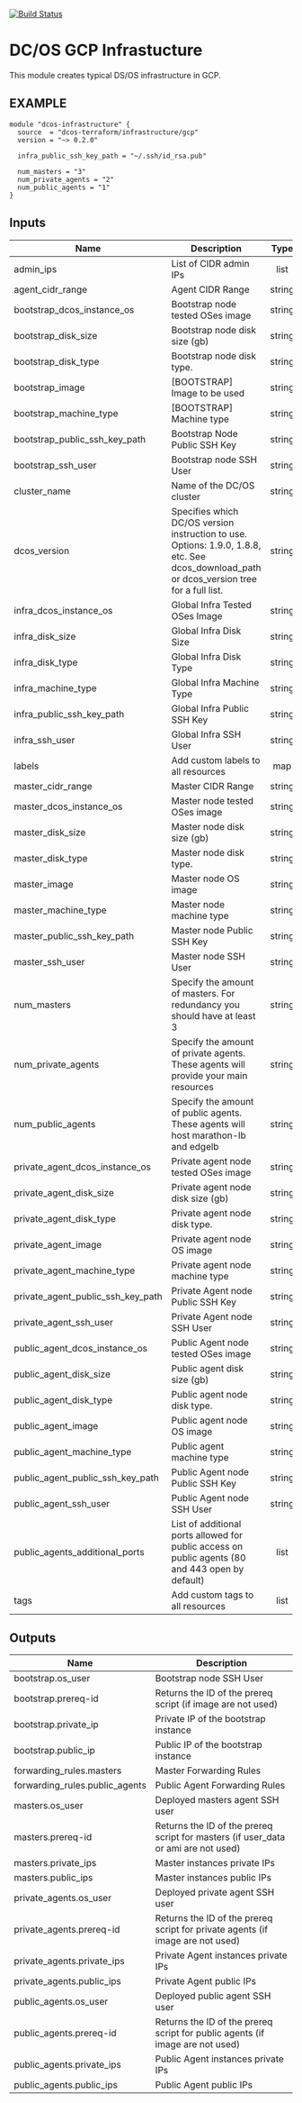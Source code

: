[![Build Status](https://jenkins-terraform.mesosphere.com/service/dcos-terraform-jenkins/job/dcos-terraform/job/terraform-gcp-infrastructure/job/master/badge/icon)](https://jenkins-terraform.mesosphere.com/service/dcos-terraform-jenkins/job/dcos-terraform/job/terraform-gcp-infrastructure/job/master/)

# DC/OS GCP Infrastucture

This module creates typical DS/OS infrastructure in GCP.

## EXAMPLE

```hcl
module "dcos-infrastructure" {
  source  = "dcos-terraform/infrastructure/gcp"
  version = "~> 0.2.0"

  infra_public_ssh_key_path = "~/.ssh/id_rsa.pub"

  num_masters = "3"
  num_private_agents = "2"
  num_public_agents = "1"
}
```

## Inputs

| Name | Description | Type | Default | Required |
|------|-------------|:----:|:-----:|:-----:|
| admin\_ips | List of CIDR admin IPs | list | n/a | yes |
| agent\_cidr\_range | Agent CIDR Range | string | `"10.65.0.0/16"` | no |
| bootstrap\_dcos\_instance\_os | Bootstrap node tested OSes image | string | `""` | no |
| bootstrap\_disk\_size | Bootstrap node disk size (gb) | string | `""` | no |
| bootstrap\_disk\_type | Bootstrap node disk type. | string | `""` | no |
| bootstrap\_image | [BOOTSTRAP] Image to be used | string | `""` | no |
| bootstrap\_machine\_type | [BOOTSTRAP] Machine type | string | `""` | no |
| bootstrap\_public\_ssh\_key\_path | Bootstrap Node Public SSH Key | string | `""` | no |
| bootstrap\_ssh\_user | Bootstrap node SSH User | string | `""` | no |
| cluster\_name | Name of the DC/OS cluster | string | n/a | yes |
| dcos\_version | Specifies which DC/OS version instruction to use. Options: 1.9.0, 1.8.8, etc. See dcos_download_path or dcos_version tree for a full list. | string | `"1.11.4"` | no |
| infra\_dcos\_instance\_os | Global Infra Tested OSes Image | string | `"coreos_1576.5.0"` | no |
| infra\_disk\_size | Global Infra Disk Size | string | `"128"` | no |
| infra\_disk\_type | Global Infra Disk Type | string | `"pd-ssd"` | no |
| infra\_machine\_type | Global Infra Machine Type | string | `"n1-standard-8"` | no |
| infra\_public\_ssh\_key\_path | Global Infra Public SSH Key | string | n/a | yes |
| infra\_ssh\_user | Global Infra SSH User | string | `""` | no |
| labels | Add custom labels to all resources | map | `<map>` | no |
| master\_cidr\_range | Master CIDR Range | string | `"10.64.0.0/16"` | no |
| master\_dcos\_instance\_os | Master node tested OSes image | string | `""` | no |
| master\_disk\_size | Master node disk size (gb) | string | `""` | no |
| master\_disk\_type | Master node disk type. | string | `""` | no |
| master\_image | Master node OS image | string | `""` | no |
| master\_machine\_type | Master node machine type | string | `""` | no |
| master\_public\_ssh\_key\_path | Master node Public SSH Key | string | `""` | no |
| master\_ssh\_user | Master node SSH User | string | `""` | no |
| num\_masters | Specify the amount of masters. For redundancy you should have at least 3 | string | `"3"` | no |
| num\_private\_agents | Specify the amount of private agents. These agents will provide your main resources | string | `"1"` | no |
| num\_public\_agents | Specify the amount of public agents. These agents will host marathon-lb and edgelb | string | `"1"` | no |
| private\_agent\_dcos\_instance\_os | Private agent node tested OSes image | string | `""` | no |
| private\_agent\_disk\_size | Private agent node disk size (gb) | string | `""` | no |
| private\_agent\_disk\_type | Private agent node disk type. | string | `""` | no |
| private\_agent\_image | Private agent node OS image | string | `""` | no |
| private\_agent\_machine\_type | Private agent node machine type | string | `""` | no |
| private\_agent\_public\_ssh\_key\_path | Private Agent node Public SSH Key | string | `""` | no |
| private\_agent\_ssh\_user | Private Agent node SSH User | string | `""` | no |
| public\_agent\_dcos\_instance\_os | Public Agent node tested OSes image | string | `""` | no |
| public\_agent\_disk\_size | Public agent disk size (gb) | string | `""` | no |
| public\_agent\_disk\_type | Public agent node disk type. | string | `""` | no |
| public\_agent\_image | Public agent node OS image | string | `""` | no |
| public\_agent\_machine\_type | Public agent machine type | string | `""` | no |
| public\_agent\_public\_ssh\_key\_path | Public Agent node Public SSH Key | string | `""` | no |
| public\_agent\_ssh\_user | Public Agent node SSH User | string | `""` | no |
| public\_agents\_additional\_ports | List of additional ports allowed for public access on public agents (80 and 443 open by default) | list | `<list>` | no |
| tags | Add custom tags to all resources | list | `<list>` | no |

## Outputs

| Name | Description |
|------|-------------|
| bootstrap.os\_user | Bootstrap node SSH User |
| bootstrap.prereq-id | Returns the ID of the prereq script (if image are not used) |
| bootstrap.private\_ip | Private IP of the bootstrap instance |
| bootstrap.public\_ip | Public IP of the bootstrap instance |
| forwarding\_rules.masters | Master Forwarding Rules |
| forwarding\_rules.public\_agents | Public Agent Forwarding Rules |
| masters.os\_user | Deployed masters agent SSH user |
| masters.prereq-id | Returns the ID of the prereq script for masters (if user_data or ami are not used) |
| masters.private\_ips | Master instances private IPs |
| masters.public\_ips | Master instances public IPs |
| private\_agents.os\_user | Deployed private agent SSH user |
| private\_agents.prereq-id | Returns the ID of the prereq script for private agents (if image are not used) |
| private\_agents.private\_ips | Private Agent instances private IPs |
| private\_agents.public\_ips | Private Agent public IPs |
| public\_agents.os\_user | Deployed public agent SSH user |
| public\_agents.prereq-id | Returns the ID of the prereq script for public agents (if image are not used) |
| public\_agents.private\_ips | Public Agent instances private IPs |
| public\_agents.public\_ips | Public Agent public IPs |

